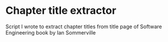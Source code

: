 # Chapter title extractor
Script I wrote to extract chapter titles from title page of Software Engineering book by Ian Sommerville